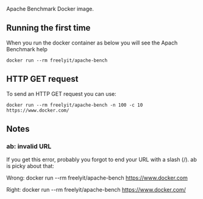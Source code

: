 Apache Benchmark Docker image.

## Running the first time
When you run the docker container as below you will see the Apach Benchmark help
```
docker run --rm freelyit/apache-bench
```


## HTTP GET request
To send an HTTP GET request you can use:

```
docker run --rm freelyit/apache-bench -n 100 -c 10 https://www.docker.com/
```

## Notes

### ab: invalid URL

If you get this error, probably you forgot to end your URL with a slash (/). ab is picky about that:

Wrong: docker run --rm freelyit/apache-bench https://www.docker.com

Right: docker run --rm freelyit/apache-bench https://www.docker.com/